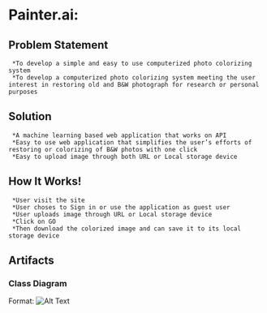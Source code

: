 # Painter.ai:

 ## Problem Statement 

     *To develop a simple and easy to use computerized photo colorizing system
     *To develop a computerized photo colorizing system meeting the user interest in restoring old and B&W photograph for research or personal purposes
  
 ## Solution 

     *A machine learning based web application that works on API 
     *Easy to use web application that simplifies the user’s efforts of restoring or colorizing of B&W photos with one click 
     *Easy to upload image through both URL or Local storage device
  
 ## How It Works!
     *User visit the site 
     *User choses to Sign in or use the application as guest user 
     *User uploads image through URL or Local storage device 
     *Click on GO 
     *Then download the colorized image and can save it to its local storage device 
  
 ## Artifacts 
  
  ### Class Diagram 
  
 


  
 



Format: ![Alt Text](url)
